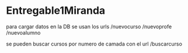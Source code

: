 # Entregable1Miranda


para cargar datos en la DB se usan los urls /nuevocurso     /nuevoprofe     /nuevoalumno

se pueden buscar cursos por numero de  camada con el url  /buscarcurso

